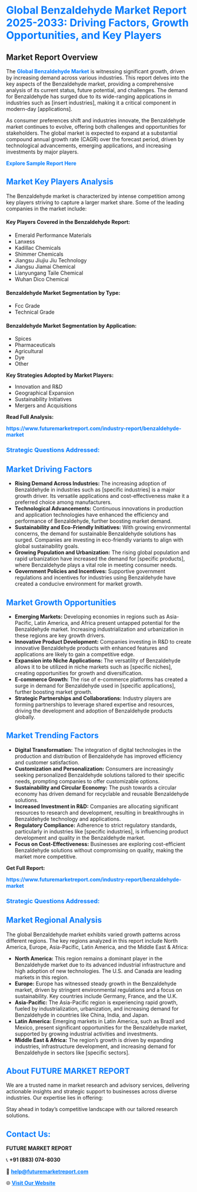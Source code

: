 <h1 style="color: #007BFF;">Global Benzaldehyde Market Report 2025-2033: Driving Factors, Growth Opportunities, and Key Players</h1>

<section id="overview">
<h2>Market Report Overview</h2>
<p>The <a href="https://www.futuremarketreport.com/industry-report/benzaldehyde-market" style="color: #007BFF; text-decoration: none;"><strong>Global Benzaldehyde Market</strong></a> is witnessing significant growth, driven by increasing demand across various industries. This report delves into the key aspects of the Benzaldehyde market, providing a comprehensive analysis of its current status, future potential, and challenges. The demand for Benzaldehyde has surged due to its wide-ranging applications in industries such as [insert industries], making it a critical component in modern-day [applications].</p>
<p>As consumer preferences shift and industries innovate, the Benzaldehyde market continues to evolve, offering both challenges and opportunities for stakeholders. The global market is expected to expand at a substantial compound annual growth rate (CAGR) over the forecast period, driven by technological advancements, emerging applications, and increasing investments by major players.</p>
</section>

<section id="overview">
<p><a href="https://www.futuremarketreport.com/request-sample/reportId=30917" style="color: #007BFF; text-decoration: none;"><strong>Explore Sample Report Here</strong></a></p>
</section>

<section id="key-players">
<h2 style="color: #007BFF;">Market Key Players Analysis</h2>
<p>The Benzaldehyde market is characterized by intense competition among key players striving to capture a larger market share. Some of the leading companies in the market include:</p>
<h4>Key Players Covered in the Benzaldehyde Report:</h4>
<ul><li>Emerald Performance Materials</li><li>Lanxess</li><li>Kadillac Chemicals</li><li>Shimmer Chemicals</li><li>Jiangsu Jiujiu Jiu Technology</li><li>Jiangsu Jiamai Chemical</li><li>Lianyungang Taile Chemical</li><li>Wuhan Dico Chemical</li></ul>
<h4>Benzaldehyde Market Segmentation by Type:</h4>
<ul><li>Fcc Grade</li><li>Technical Grade</li></ul>

<h4>Benzaldehyde Market Segmentation by Application:</h4>
<ul><li>Spices</li><li>Pharmaceuticals</li><li>Agricultural</li><li>Dye</li><li>Other</li></ul>
<p><strong>Key Strategies Adopted by Market Players:</strong></p>
<ul>
<li>Innovation and R&D</li>
<li>Geographical Expansion</li>
<li>Sustainability Initiatives</li>
<li>Mergers and Acquisitions</li>
</ul>
</section>

<section>
<p><strong>Read Full Analysis: </strong></p><a href="https://www.futuremarketreport.com/industry-report/benzaldehyde-market" style="color: #007BFF; text-decoration: none;"><strong>https://www.futuremarketreport.com/industry-report/benzaldehyde-market</strong></a>
<h3 style="color: #007BFF;">Strategic Questions Addressed:</h3>
</section>

<section id="driving-factors">
<h2 style="color: #007BFF;">Market Driving Factors</h2>
<ul>
<li><strong>Rising Demand Across Industries:</strong> The increasing adoption of Benzaldehyde in industries such as [specific industries] is a major growth driver. Its versatile applications and cost-effectiveness make it a preferred choice among manufacturers.</li>
<li><strong>Technological Advancements:</strong> Continuous innovations in production and application technologies have enhanced the efficiency and performance of Benzaldehyde, further boosting market demand.</li>
<li><strong>Sustainability and Eco-Friendly Initiatives:</strong> With growing environmental concerns, the demand for sustainable Benzaldehyde solutions has surged. Companies are investing in eco-friendly variants to align with global sustainability goals.</li>
<li><strong>Growing Population and Urbanization:</strong> The rising global population and rapid urbanization have increased the demand for [specific products], where Benzaldehyde plays a vital role in meeting consumer needs.</li>
<li><strong>Government Policies and Incentives:</strong> Supportive government regulations and incentives for industries using Benzaldehyde have created a conducive environment for market growth.</li>
</ul>
</section>

<section id="growth-opportunities">
<h2 style="color: #007BFF;">Market Growth Opportunities</h2>
<ul>
<li><strong>Emerging Markets:</strong> Developing economies in regions such as Asia-Pacific, Latin America, and Africa present untapped potential for the Benzaldehyde market. Increasing industrialization and urbanization in these regions are key growth drivers.</li>
<li><strong>Innovative Product Development:</strong> Companies investing in R&D to create innovative Benzaldehyde products with enhanced features and applications are likely to gain a competitive edge.</li>
<li><strong>Expansion into Niche Applications:</strong> The versatility of Benzaldehyde allows it to be utilized in niche markets such as [specific niches], creating opportunities for growth and diversification.</li>
<li><strong>E-commerce Growth:</strong> The rise of e-commerce platforms has created a surge in demand for Benzaldehyde used in [specific applications], further boosting market growth.</li>
<li><strong>Strategic Partnerships and Collaborations:</strong> Industry players are forming partnerships to leverage shared expertise and resources, driving the development and adoption of Benzaldehyde products globally.</li>
</ul>
</section>

<section id="trending-factors">
<h2 style="color: #007BFF;">Market Trending Factors</h2>
<ul>
<li><strong>Digital Transformation:</strong> The integration of digital technologies in the production and distribution of Benzaldehyde has improved efficiency and customer satisfaction.</li>
<li><strong>Customization and Personalization:</strong> Consumers are increasingly seeking personalized Benzaldehyde solutions tailored to their specific needs, prompting companies to offer customizable options.</li>
<li><strong>Sustainability and Circular Economy:</strong> The push towards a circular economy has driven demand for recyclable and reusable Benzaldehyde solutions.</li>
<li><strong>Increased Investment in R&D:</strong> Companies are allocating significant resources to research and development, resulting in breakthroughs in Benzaldehyde technology and applications.</li>
<li><strong>Regulatory Compliance:</strong> Adherence to strict regulatory standards, particularly in industries like [specific industries], is influencing product development and quality in the Benzaldehyde market.</li>
<li><strong>Focus on Cost-Effectiveness:</strong> Businesses are exploring cost-efficient Benzaldehyde solutions without compromising on quality, making the market more competitive.</li>
</ul>
</section>

<section>
<p><strong>Get Full Report: </strong></p><a href="https://www.futuremarketreport.com/industry-report/benzaldehyde-market" style="color: #007BFF; text-decoration: none;"><strong>https://www.futuremarketreport.com/industry-report/benzaldehyde-market</strong></a>
<h3 style="color: #007BFF;">Strategic Questions Addressed:</h3>
</section>


<section id="regional-analysis">
<h2 style="color: #007BFF;">Market Regional Analysis</h2>
<p>The global Benzaldehyde market exhibits varied growth patterns across different regions. The key regions analyzed in this report include North America, Europe, Asia-Pacific, Latin America, and the Middle East & Africa:</p>
<ul>
<li><strong>North America:</strong> This region remains a dominant player in the Benzaldehyde market due to its advanced industrial infrastructure and high adoption of new technologies. The U.S. and Canada are leading markets in this region.</li>
<li><strong>Europe:</strong> Europe has witnessed steady growth in the Benzaldehyde market, driven by stringent environmental regulations and a focus on sustainability. Key countries include Germany, France, and the U.K.</li>
<li><strong>Asia-Pacific:</strong> The Asia-Pacific region is experiencing rapid growth, fueled by industrialization, urbanization, and increasing demand for Benzaldehyde in countries like China, India, and Japan.</li>
<li><strong>Latin America:</strong> Emerging markets in Latin America, such as Brazil and Mexico, present significant opportunities for the Benzaldehyde market, supported by growing industrial activities and investments.</li>
<li><strong>Middle East & Africa:</strong> The region’s growth is driven by expanding industries, infrastructure development, and increasing demand for Benzaldehyde in sectors like [specific sectors].</li>
</ul>
</section>

<footer>
<h2 style="color: #007BFF;">About FUTURE MARKET REPORT</h2>
<p>We are a trusted name in market research and advisory services, delivering actionable insights and strategic support to businesses across diverse industries. Our expertise lies in offering:</p>

<p>Stay ahead in today’s competitive landscape with our tailored research solutions.</p>

<h2 style="color: #007BFF;">Contact Us:</h2>
<p><strong>FUTURE MARKET REPORT</strong></p>
<p>📞 <strong>+91 (883) 074-8030</strong></p>
<p>📧 <strong><a href="mailto:help@futuremarketreport.com" style="color: #007BFF;">help@futuremarketreport.com</a></strong></p>
<p>🌐 <strong><a href="https://www.futuremarketreport.com/" style="color: #007BFF;">Visit Our Website</a></strong></p>
</footer>